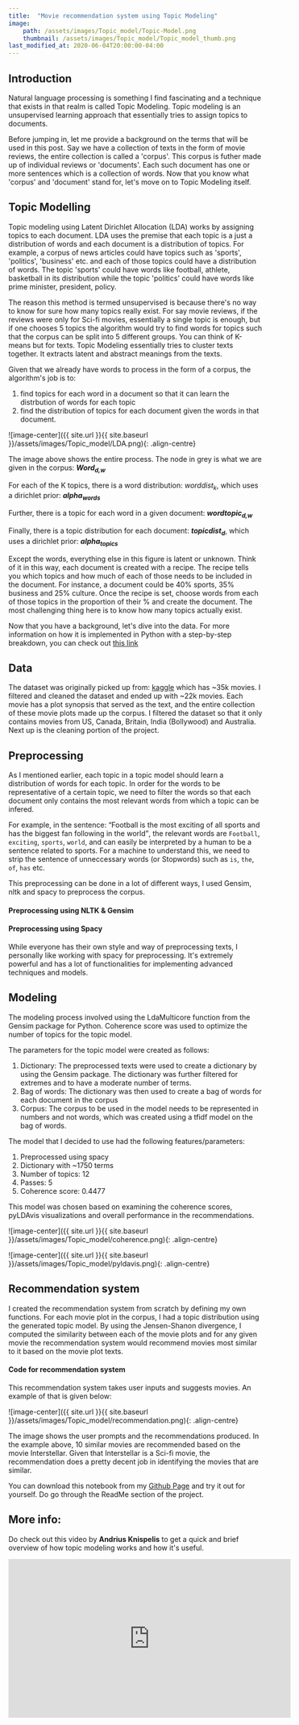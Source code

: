 ```yaml
---
title:  "Movie recommendation system using Topic Modeling"
image: 
    path: /assets/images/Topic_model/Topic-Model.png
    thumbnail: /assets/images/Topic_model/Topic_model_thumb.png
last_modified_at: 2020-06-04T20:00:00-04:00
---
```


## Introduction
Natural language processing is something I find fascinating and a technique that exists in that realm is called Topic Modeling. Topic modeling is an unsupervised learning approach that essentially tries to assign topics to documents.

Before jumping in, let me provide a background on the terms that will be used in this post. Say we have a collection of texts in the form of movie reviews, the entire collection is called a 'corpus'. This corpus is futher made up of individual reviews or 'documents'. Each such document has one or more sentences which is a collection of words. Now that you know what 'corpus' and 'document' stand for, let's move on to Topic Modeling itself.

## Topic Modelling
Topic modeling using Latent Dirichlet Allocation (LDA) works by assigning topics to each document. LDA uses the premise that each topic is a just a distribution of words and each document is a distribution of topics. For example, a corpus of news articles could have topics such as 'sports', 'politics', 'business' etc. and each of those topics could have a distribution of words. The topic 'sports' could have words like football, athlete, basketball in its distribution while the topic 'politics' could have words like prime minister, president, policy.

The reason this method is termed unsupervised is because there's no way to know for sure how many topics really exist. For say movie reviews, if the reviews were only for Sci-fi movies, essentially a single topic is enough, but if one chooses 5 topics the algorithm would try to find words for topics such that the corpus can be split into 5 different groups. You can think of K-means but for texts. Topic Modeling essentially tries to cluster texts together. It extracts latent and abstract meanings from the texts.

Given that we already have words to process in the form of a corpus, the algorithm's job is to:
1. find topics for each word in a document so that it can learn the distrbution of words for each topic
2. find the distribution of topics for each document given the words in that document.

![image-center]({{ site.url }}{{ site.baseurl }}/assets/images/Topic_model/LDA.png){: .align-centre} 

The image above shows the entire process. The node in grey is what we are given in the corpus: **_Word<sub>d,w</sub>_**

For each of the K topics, there is a word distribution: _worddist<sub>k</sub>_, which uses a dirichlet prior: **_alpha<sub>words</sub>_**

Further, there is a topic for each word in a given document: **_wordtopic<sub>d,w</sub>_**

Finally, there is a topic distribution for each document: **_topicdist<sub>d</sub>_**, which uses a dirichlet prior: **_alpha<sub>topics</sub>_**

Except the words, everything else in this figure is latent or unknown. Think of it in this way, each document is created with a recipe. The recipe tells you which topics and how much of each of those needs to be included in the document. For instance, a document could be 40% sports, 35% business and 25% culture. Once the recipe is set, choose words from each of those topics in the proportion of their % and create the document. The most challenging thing here is to know how many topics actually exist.

Now that you have a background, let's dive into the data. For more information on how it is implemented in Python with a step-by-step breakdown, you can check out [this link](https://github.com/Siddharthsuresh92/Topic-Modeling-LDA)

## Data
The dataset was originally picked up from: [kaggle](https://www.kaggle.com/jrobischon/wikipedia-movie-plots) which has ~35k movies. I filtered and cleaned the dataset and ended up with ~22k movies. Each movie has a plot synopsis that served as the text, and the entire collection of these movie plots made up the corpus. I filtered the dataset so that it only contains movies from US, Canada, Britain, India (Bollywood) and Australia. Next up is the cleaning portion of the project.

## Preprocessing
As I mentioned earlier, each topic in a topic model should learn a distribution of words for each topic. In order for the words to be representative of a certain topic, we need to filter the words so that each document only contains the most relevant words from which a topic can be infered.

For example, in the sentence: <q>Football is the most exciting of all sports and has the biggest fan following in the world</q>, the relevant words are `Football`, `exciting`, `sports`, `world`, and can easily be interpreted by a human to be a sentence related to sports. For a machine to understand this, we need to strip the sentence of unneccessary words (or Stopwords) such as `is`, `the`, `of`, `has` etc.

This preprocessing can be done in a lot of different ways, I used Gensim, nltk and spacy to preprocess the corpus.

#### Preprocessing using NLTK & Gensim
<script src="https://gist.github.com/Siddharthsuresh92/e460681bf5ea7c67dff86fa8e8eed429.js"></script>

#### Preprocessing using Spacy
<script src="https://gist.github.com/Siddharthsuresh92/eb0bebbf53cde05dea96fb2b13453af6.js"></script>

While everyone has their own style and way of preprocessing texts, I personally like working with spacy for preprocessing. It's extremely powerful and has a lot of functionalities for implementing advanced techniques and models.

## Modeling
The modeling process involved using the LdaMulticore function from the Gensim package for Python. Coherence score was used to optimize the number of topics for the topic model.

The parameters for the topic model were created as follows:
1. Dictionary: The preprocessed texts were used to create a dictionary by using the Gensim package. The dictionary was further filtered for extremes and to have a moderate number of terms.
2. Bag of words: The dictionary was then used to create a bag of words for each document in the corpus
3. Corpus: The corpus to be used in the model needs to be represented in numbers and not words, which was created using a tfidf model on the bag of words.

The model that I decided to use had the following features/parameters:
1. Preprocessed using spacy
2. Dictionary with ~1750 terms
3. Number of topics: 12
4. Passes: 5
5. Coherence score: 0.4477

This model was chosen based on examining the coherence scores, pyLDAvis visualizations and overall performance in the recommendations.

![image-center]({{ site.url }}{{ site.baseurl }}/assets/images/Topic_model/coherence.png){: .align-centre} 

![image-center]({{ site.url }}{{ site.baseurl }}/assets/images/Topic_model/pyldavis.png){: .align-centre}

## Recommendation system
I created the recommendation system from scratch by defining my own functions. For each movie plot in the corpus, I had a topic distribution using the generated topic model. By using the Jensen-Shanon divergence, I computed the similarity between each of the movie plots and for any given movie the recommendation system would recommend movies most similar to it based on the movie plot texts.

#### Code for recommendation system
<script src="https://gist.github.com/Siddharthsuresh92/a4c399d6ce5e8ae5770ffeac4be2f71b.js"></script>

This recommendation system takes user inputs and suggests movies. An example of that is given below:

![image-center]({{ site.url }}{{ site.baseurl }}/assets/images/Topic_model/recommendation.png){: .align-centre} 

The image shows the user prompts and the recommendations produced. In the example above, 10 similar movies are recommended based on the movie Interstellar. Given that Interstellar is a Sci-fi movie, the recommendation does a pretty decent job in identifying the movies that are similar.

You can download this notebook from my [Github Page](https://github.com/Siddharthsuresh92/Topic-Modeling-Movie-Plots) and try it out for yourself. Do go through the ReadMe section of the project.

## More info:
Do check out this video by **Andrius Knispelis** to get a quick and brief overview of how topic modeling works and how it's useful.

<div class="embed-responsive embed-responsive-16by9">
  <iframe width="560" height="315" src="https://www.youtube.com/embed/3mHy4OSyRf0" frameborder="0" allow="accelerometer; autoplay; encrypted-media; gyroscope; picture-in-picture" allowfullscreen></iframe>
</div>
